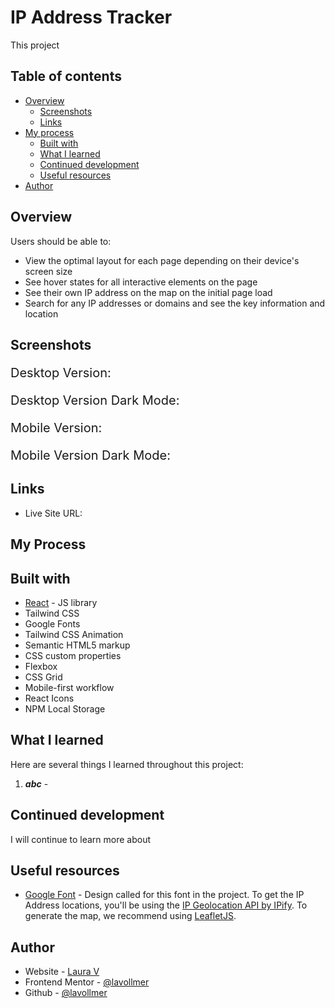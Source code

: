 # IP Address Tracker

This project 

## Table of contents

- [Overview](#overview)
  - [Screenshots](#screenshots)
  - [Links](#links)
- [My process](#my-process)
  - [Built with](#built-with)
  - [What I learned](#what-i-learned)
  - [Continued development](#continued-development)
  - [Useful resources](#useful-resources)
- [Author](#author)

## Overview

Users should be able to:
- View the optimal layout for each page depending on their device's screen size
- See hover states for all interactive elements on the page
- See their own IP address on the map on the initial page load
- Search for any IP addresses or domains and see the key information and location

## Screenshots

<p style="font-size:20px;">Desktop Version:</p>


<p style="font-size:20px;">Desktop Version Dark Mode:</p>



<p style="font-size:20px;">Mobile Version:</p>



<p style="font-size:20px;">Mobile Version Dark Mode:</p>



## Links

- Live Site URL: []()

## My Process


## Built with

- [React](https://reactjs.org/) - JS library
- Tailwind CSS
- Google Fonts
- Tailwind CSS Animation
- Semantic HTML5 markup
- CSS custom properties
- Flexbox
- CSS Grid
- Mobile-first workflow
- React Icons
- NPM Local Storage

## What I learned

Here are several things I learned throughout this project:

1. **_abc_** - 

## Continued development

I will continue to learn more about 

## Useful resources

- [Google Font](https://fonts.google.com/selection) - Design called for this font in the project.
To get the IP Address locations, you'll be using the [IP Geolocation API by IPify](https://geo.ipify.org/). To generate the map, we recommend using [LeafletJS](https://leafletjs.com/).


## Author

- Website - [Laura V](www.lauradeveloper.com)
- Frontend Mentor - [@lavollmer](https://www.frontendmentor.io/profile/lavollmer)
- Github - [@lavollmer](https://github.com/lavollmer)